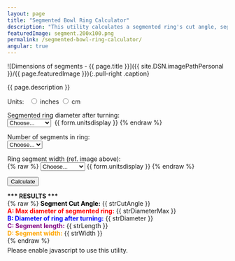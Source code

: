 ```yaml
---
layout: page
title: "Segmented Bowl Ring Calculator"
description: "This utility calculates a segmented ring's cut angle, segment length, and the approximate maximum diameter of the segmented ring needed to woodturn a specific finished ring diameter."
featuredImage: segment.200x100.png
permalink: /segmented-bowl-ring-calculator/
angular: true
---
```

![Dimensions of segments - {{ page.title }}]({{ site.DSN.imagePathPersonal }}/{{ page.featuredImage }}){:.pull-right .caption}

<p>
{{ page.description }}
</p>

<div ng-app="lec.utility" ng-controller="lec.utility.controller.segmentedBowlRingCalculator">

<div ng-cloak class="form" role="form" >

Units:
&nbsp;
<input type="radio" name="units" ng-change="measurementTypeChange()" value="e" ng-model="form.units"/> inches
<input type="radio" name="units" ng-change="measurementTypeChange()" value="m"  ng-model="form.units" /> cm
<br />

Segmented ring diameter after turning:
<br />
<select name="calcdiameter" class="form-control" ng-model="form.diameter" style="width: auto;" >
{% raw %}
    <option value="-1">Choose...</option>
    <option ng-repeat="d in rangeDiameters" value="{{ d.value }}">{{ d.display }}</option>
</select>
<label>&nbsp;{{ form.unitsdisplay }}</label>
{% endraw %}
<br />

Number of segments in ring:
<br />
<select name="calcnumsegments" class="form-control" ng-model="form.numberSegments">
{% raw %}
    <option value="-1">Choose...</option>
    <option ng-repeat="s in rangeSegments" value="{{ s }}">{{ s }}</option>
{% endraw %}
</select>
<br />

Ring segment width (ref. image above):
<br />
{% raw %}
<select name="widthRingSegment" class="form-control" ng-model="form.width" style="width: auto;">
    <option value="-1">Choose...</option>
    <option ng-repeat="w in rangeWidths" value="{{ w.value }}">{{ w.display }}</option>
</select><label>&nbsp;{{ form.unitsdisplay }}</label>
{% endraw %}
<br />

<button ng-click="calculate()" role="button">Calculate</button>
<br />

</div>

<div ng-cloak ng-show="showresult">
    <strong>*** RESULTS ***</strong>
    <br />
{% raw %}
    <span style="color: black; font-weight: bold">Segment Cut Angle:</span> {{ strCutAngle }}
    <br />
    <span style="color: red; font-weight: bold">A: Max diameter of segmented ring:</span> {{ strDiameterMax }}
    <br />
    <span style="color: blue; font-weight: bold">B: Diameter of ring after turning:</span> {{ strDiameter }}
    <br />
    <span style="color: purple; font-weight: bold">C: Segment length:</span> {{ strLength }}
    <br />
    <span style="color: orange; font-weight: bold">D: Segment width:</span> {{ strWidth }}
    <br />
{% endraw %}
    <div style="margin-top: 5px;" segmented-ring></div>
</div>

<div ng-show="false" class="">
        Please enable javascript to use this utility.
</div>

</div>
